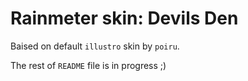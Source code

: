 # Rainmeter skin: Devils Den

Baised on default `illustro` skin by `poiru`.

The rest of `README` file is in progress ;)
